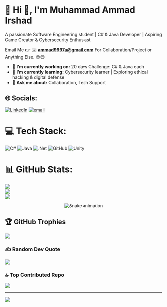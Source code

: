 # 💫 Hi 👋, I'm Muhammad Ammad Irshad
A passionate Software Engineering student | C# & Java Developer | Aspiring Game Creator & Cybersecurity Enthusiast

Email Me 👉 ✉️ **ammad9997a@gmail.com** For Collaboration/Project or Anything Else. 😊😊

- 🔭 **I’m currently working on:** 20 days Challenge: C# & Java each
- 🌱 **I’m currently learning:** Cybersecurity learner | Exploring ethical hacking & digital defense
- 💬 **Ask me about:** Collaboration, Tech Support

## 🌐 Socials:
[![LinkedIn](https://img.shields.io/badge/LinkedIn-%230077B5.svg?logo=linkedin&logoColor=white)](https://linkedin.com/in/www.linkedin.com/in/muhammad-ammad-a6640b343) [![email](https://img.shields.io/badge/Email-D14836?logo=gmail&logoColor=white)](mailto:ammad9997a@gmail.com) 

# 💻 Tech Stack:
![C#](https://img.shields.io/badge/c%23-%23239120.svg?style=flat&logo=csharp&logoColor=white) ![Java](https://img.shields.io/badge/java-%23ED8B00.svg?style=flat&logo=openjdk&logoColor=white) ![.Net](https://img.shields.io/badge/.NET-5C2D91?style=flat&logo=.net&logoColor=white)  ![GitHub](https://img.shields.io/badge/github-%23121011.svg?style=flat&logo=github&logoColor=white)  ![Unity](https://img.shields.io/badge/unity-%23000000.svg?style=flat&logo=unity&logoColor=white)
# 📊 GitHub Stats:
![](https://github-readme-stats.vercel.app/api?username=Muhammad-Ammad-Irshad&theme=default&hide_border=false&include_all_commits=true&count_private=false)<br/>
![](https://nirzak-streak-stats.vercel.app/?user=Muhammad-Ammad-Irshad&theme=default&hide_border=false)<br/>
![](https://github-readme-stats.vercel.app/api/top-langs/?username=Muhammad-Ammad-Irshad&theme=default&hide_border=false&include_all_commits=true&count_private=false&layout=compact)

<!-- Snake Game Repo View -->

<div align="center">
  <img src="https://profile-readme-generator.com/assets/snake.svg" alt="Snake animation" />
</div>

## 🏆 GitHub Trophies
![](https://github-profile-trophy.vercel.app/?username=Muhammad-Ammad-Irshad&theme=radical&no-frame=false&no-bg=true&margin-w=4)

### ✍️ Random Dev Quote
![](https://quotes-github-readme.vercel.app/api?type=horizontal&theme=radical)

### 🔝 Top Contributed Repo
![](https://github-contributor-stats.vercel.app/api?username=Muhammad-Ammad-Irshad&limit=5&theme=default&combine_all_yearly_contributions=true)

---
[![](https://visitcount.itsvg.in/api?id=Muhammad-Ammad-Irshad&icon=0&color=0)](https://visitcount.itsvg.in)

  <!-- ## 💰 You can help me by Donating-->
  <!--[![BuyMeACoffee](https://img.shields.io/badge/Buy%20Me%20a%20Coffee-ffdd00?style=for-the-badge&logo=buy-me-a-coffee&logoColor=black)](https://buymeacoffee.com/maddy._.9711) -->

